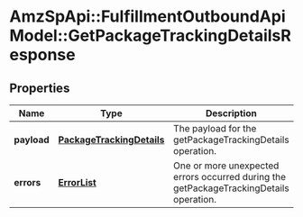 # AmzSpApi::FulfillmentOutboundApiModel::GetPackageTrackingDetailsResponse

## Properties
Name | Type | Description | Notes
------------ | ------------- | ------------- | -------------
**payload** | [**PackageTrackingDetails**](PackageTrackingDetails.md) | The payload for the getPackageTrackingDetails operation. | [optional] 
**errors** | [**ErrorList**](ErrorList.md) | One or more unexpected errors occurred during the getPackageTrackingDetails operation. | [optional] 


